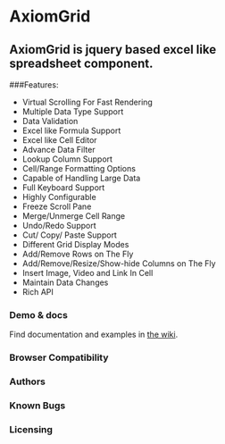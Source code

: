 ﻿# AxiomGrid

## AxiomGrid is jquery based excel like spreadsheet component.

###Features:

* Virtual Scrolling For Fast Rendering
* Multiple Data Type Support
* Data Validation
* Excel like Formula Support
* Excel like Cell Editor
* Advance Data Filter
* Lookup Column Support
* Cell/Range Formatting Options
* Capable of Handling Large Data
* Full Keyboard Support
* Highly Configurable
* Freeze Scroll Pane
* Merge/Unmerge Cell Range
* Undo/Redo Support
* Cut/ Copy/ Paste Support
* Different Grid Display Modes 
* Add/Remove Rows  on The Fly
* Add/Remove/Resize/Show-hide Columns on The Fly
* Insert Image, Video and Link In Cell
* Maintain Data Changes
* Rich API

### Demo & docs
Find documentation and examples in [the wiki](https://github.com/hiteshagja/Hiteshagja_testing/wiki).

### Browser Compatibility

### Authors
### Known Bugs
### Licensing


